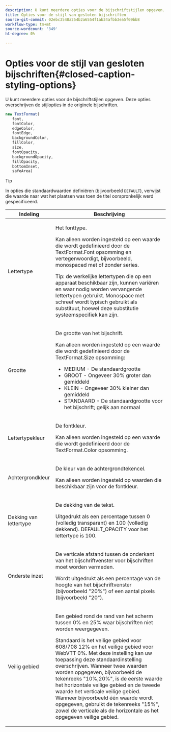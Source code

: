 ```yaml
---
description: U kunt meerdere opties voor de bijschriftstijlen opgeven. Deze opties overschrijven de stijlopties in de originele bijschriften.
title: Opties voor de stijl van gesloten bijschriften
source-git-commit: 02ebc3548a254b2a6554f1ab34afbb3ea5f09bb8
workflow-type: tm+mt
source-wordcount: '349'
ht-degree: 0%

---
```


# Opties voor de stijl van gesloten bijschriften{#closed-caption-styling-options}

U kunt meerdere opties voor de bijschriftstijlen opgeven. Deze opties overschrijven de stijlopties in de originele bijschriften.

```js
new TextFormat( 
   font,  
   fontColor,  
   edgeColor,  
   fontEdge,  
   backgroundColor,  
   fillColor,  
   size,  
   fontOpacity,  
   backgroundOpacity,  
   fillOpacity, 
   bottomInset, 
   safeArea) 
```

>[!TIP]
>
>In opties die standaardwaarden definiëren (bijvoorbeeld `DEFAULT`), verwijst die waarde naar wat het plaatsen was toen de titel oorspronkelijk werd gespecificeerd.

<table frame="all" colsep="1" rowsep="1" id="table_87205DEFEE384AF4AF83952B15E18A42"> 
 <thead> 
  <tr rowsep="1"> 
   <th colname="1" class="entry"> Indeling </th> 
   <th colname="2" class="entry"> Beschrijving </th> 
  </tr> 
 </thead>
 <tbody> 
  <tr rowsep="1"> 
   <td colname="1"> Lettertype </td> 
   <td colname="2"> <p>Het fonttype. </p> <p>Kan alleen worden ingesteld op een waarde die wordt gedefinieerd door de <span class="codeph"> TextFormat.Font </span> opsomming en vertegenwoordigt, bijvoorbeeld, monospaced met of zonder series. </p> <p>Tip: de werkelijke lettertypen die op een apparaat beschikbaar zijn, kunnen variëren en waar nodig worden vervangende lettertypen gebruikt. Monospace met schreef wordt typisch gebruikt als substituut, hoewel deze substitutie systeemspecifiek kan zijn. </p> </td> 
  </tr> 
  <tr rowsep="1"> 
   <td colname="1"> Grootte </td> 
   <td colname="2"> <p>De grootte van het bijschrift. </p> <p> Kan alleen worden ingesteld op een waarde die wordt gedefinieerd door de <span class="codeph"> TextFormat.Size </span> opsomming: 
     <ul compact="yes" id="ul_544BFC7A46474A74839477108F1AB1E9"> 
      <li id="li_A592ED46B8DF4D8FAD7AF3BD931A712B"> <span class="codeph"> MEDIUM </span> - De standaardgrootte </li> 
      <li id="li_4F8CEDE54965430EB707DD3D5B2E3F87"> <span class="codeph"> GROOT </span> - Ongeveer 30% groter dan gemiddeld </li> 
      <li id="li_D78D823883F54D869118BAB58257E377"> <span class="codeph"> KLEIN </span> - Ongeveer 30% kleiner dan gemiddeld </li> 
      <li id="li_9299C13408584A38835F8D91BD048083"> <span class="codeph"> STANDAARD </span> - De standaardgrootte voor het bijschrift; gelijk aan normaal </li> 
     </ul> </p> </td> 
  </tr> 
  <tr rowsep="1"> 
   <td colname="1"> Lettertypekleur </td> 
   <td colname="2"> <p>De fontkleur. </p> <p>Kan alleen worden ingesteld op een waarde die wordt gedefinieerd door de <span class="codeph"> TextFormat.Color </span> opsomming. </p> </td> 
  </tr> 
  <tr rowsep="1"> 
   <td colname="1"> Achtergrondkleur </td> 
   <td colname="2"> <p>De kleur van de achtergrondtekencel. </p> <p>Kan alleen worden ingesteld op waarden die beschikbaar zijn voor de fontkleur. </p> </td> 
  </tr> 
  <tr rowsep="1"> 
   <td colname="1"> Dekking van lettertype </td> 
   <td colname="2"> <p>De dekking van de tekst. </p> <p>Uitgedrukt als een percentage tussen 0 (volledig transparant) en 100 (volledig dekkend). <span class="codeph"> DEFAULT_OPACITY </span> voor het lettertype is 100. </p> </td> 
  </tr> 
  <tr rowsep="1"> 
   <td colname="1"> Onderste inzet </td> 
   <td colname="2"> <p>De verticale afstand tussen de onderkant van het bijschriftvenster voor bijschriften moet worden vermeden. </p> <p>Wordt uitgedrukt als een percentage van de hoogte van het bijschriftvenster (bijvoorbeeld "20%") of een aantal pixels (bijvoorbeeld "20"). </p> </td> 
  </tr> 
  <tr rowsep="1"> 
   <td colname="1"> Veilig gebied </td> 
   <td colname="2"> <p>Een gebied rond de rand van het scherm tussen 0% en 25% waar bijschriften niet worden weergegeven. </p> <p>Standaard is het veilige gebied voor 608/708 12% en het veilige gebied voor WebVTT 0%. Met deze instelling kan uw toepassing deze standaardinstelling overschrijven. Wanneer twee waarden worden opgegeven, bijvoorbeeld de tekenreeks "10%,20%", is de eerste waarde het horizontale veilige gebied en de tweede waarde het verticale veilige gebied. Wanneer bijvoorbeeld één waarde wordt opgegeven, gebruikt de tekenreeks "15%", zowel de verticale als de horizontale as het opgegeven veilige gebied. </p> </td> 
  </tr> 
 </tbody> 
</table>
